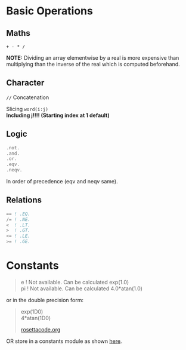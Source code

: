 # Basic Operations

## Maths

`+ - * /`    

**NOTE:** Dividing an array elementwise by a real is more expensive than multiplying than the inverse of the real which is computed beforehand.

## Character

`//` Concatenation

Slicing
`word(i:j) `    
**Including j!!!! (Starting index at 1 default)**

## Logic

````fortran
.not.
.and.
.or.
.eqv.
.neqv.
````

In order of precedence (eqv and neqv same).

## Relations

````fortran
== ! .EQ.
/= ! .NE.
<  ! .LT.
>  ! .GT.
<= ! .LE.
>= ! .GE.
````

# Constants

> e          ! Not available. Can be calculated exp(1.0)       
> pi         ! Not available. Can be calculated 4.0*atan(1.0)

or in the double precision form:

> exp(1D0)       
> 4*atan(1D0)
>
> [rosettacode.org](https://rosettacode.org/wiki/Real_constants_and_functions#Fortran)

OR store in a constants module as shown [here](../09_Modules/Exercise3/constants_mod.f90).